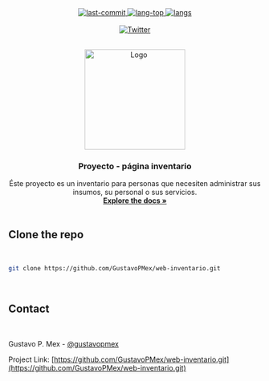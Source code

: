 
<div align="center">
	<a href="#changelog">
		<img src="https://img.shields.io/github/last-commit/gustavopmex/web-inventario?style=for-the-badge" alt="last-commit">
	</a>
	<a href="#changelog">
		<img src="https://img.shields.io/github/languages/top/gustavopmex/web-inventario?style=for-the-badge" alt="lang-top">
	</a>
    <a href="#changelog">
		<img src="https://img.shields.io/github/languages/count/gustavopmex/web-inventario?style=for-the-badge" alt="langs">
	</a>

</div>
<br/>
<div align="center">
	<a href="https://twitter.com/intent/follow?screen_name=gustavopmex">
		<img src="https://img.shields.io/twitter/follow/gustavopmex?style=social" alt="Twitter">
	</a>
</div>

<!-- PROJECT LOGO -->
<br />
<p align="center">
  <a href="https://github.com/GustavoPMex/web-inventario/">
    <img src="https://i.imgur.com/b67v87R.png" alt="Logo" width="200" height="200">
  </a>

  <h3 align="center">Proyecto - página inventario </h3>

  <p align="center">
    Éste proyecto es un inventario para personas que necesiten administrar sus insumos, su personal o sus servicios.
    <br />
    <a href="#"><strong>Explore the docs »</strong></a>
    <br />
    <br />
  </p>
</p>



<!-- GETTING STARTED -->
## Clone the repo
<br/>

```sh
git clone https://github.com/GustavoPMex/web-inventario.git
```
<br/>

<!-- CONTACT -->

## Contact
<br/>
    
Gustavo P. Mex - [@gustavopmex](https://twitter.com/gustavopmex)

Project Link: [https://github.com/GustavoPMex/web-inventario.git](https://github.com/GustavoPMex/web-inventario.git)
